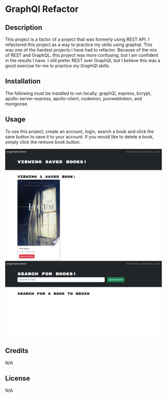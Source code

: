 # GraphQl Refactor

## Description

This project is a factor of a project that was formerly using REST API. I refactored this project as a way to practice my skills using graphql. This was one of the hardest projects I have had to refactor. Because of the mix of REST and GraphQL, this project was more confusing, but I am confident in the results I have. I still prefer REST over GraphQl, but I believe this was a good exercise for me to practice my GraphQl skills.

## Installation

The following must be installed to run locally; graphQl, express, bcrypt, apollo-server-express, apollo-client, nodemon, jsonwebtoken, and mongoose.

## Usage

To use this project, create an account, login, search a book and click the save button to save it to your account. If you would like to delete a book, simply click the remove book button.

![image of saved](./client/public/images/one.png)
![image of front page](./client/public/images/two.png)

## Credits

N/A

## License

N/A
